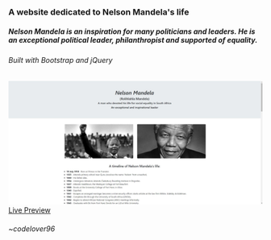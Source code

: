 ### A website dedicated to Nelson Mandela's life

##### Nelson Mandela is an inspiration for many politicians and leaders. He is an exceptional political leader, philanthropist and supported of equality. 

###### Built with Bootstrap and jQuery
![A preview of the result](https://github.com/codelover96/nelson_mandela/blob/master/images/preview.JPG)
[Live Preview](https://priceless-yonath-b42789.netlify.app/)
###### ~codelover96
